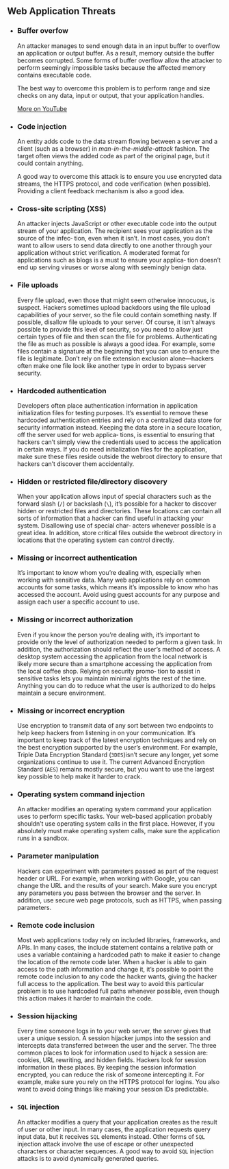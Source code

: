 ## Web Application Threats
* ### Buffer overfow
    An attacker manages to send enough data in an input buffer to overflow an application or output buffer. As a result, memory outside the buffer becomes corrupted. Some forms of buffer overflow allow the attacker to perform seemingly impossible tasks because the affected memory contains executable code.

    The best way to overcome this problem is to perform range and size checks on any data, input or output, that your application handles.

    [More on YouTube](https://www.youtube.com/watch?v=1S0aBV-Waeo)

* ### Code injection
    An entity adds code to the data stream flowing between a server and a client (such as a browser) in _man-in-the-middle-attack_ fashion. The target often views the added code as part of the original page, but it could contain anything.

    A good way to overcome this attack is to ensure you use encrypted data streams, the HTTPS protocol, and code verification (when possible). Providing a client feedback mechanism is also a good idea.

* ### Cross-site scripting (XSS)
    An attacker injects JavaScript or other executable code into the output stream of your application. The recipient sees your application as the source of the infec‐ tion, even when it isn’t. In most cases, you don’t want to allow users to send data directly to one another through your application without strict verification. A moderated format for applications such as blogs is a must to ensure your applica‐ tion doesn’t end up serving viruses or worse along with seemingly benign data.

* ### File uploads
    Every file upload, even those that might seem otherwise innocuous, is suspect. Hackers sometimes upload backdoors using the file upload capabilities of your server, so the file could contain something nasty. If possible, disallow file uploads to your server. Of course, it isn’t always possible to provide this level of security, so you need to allow just certain types of file and then scan the file for problems. Authenticating the file as much as possible is always a good idea. For example, some files contain a signature at the beginning that you can use to ensure the file is legitimate. Don’t rely on file extension exclusion alone—hackers often make one file look like another type in order to bypass server security.

* ### Hardcoded authentication
    Developers often place authentication information in application initialization files for testing purposes. It’s essential to remove these hardcoded authentication entries and rely on a centralized data store for security information instead. Keeping the data store in a secure location, off the server used for web applica‐ tions, is essential to ensuring that hackers can’t simply view the credentials used to access the application in certain ways. If you do need initialization files for the application, make sure these files reside outside the webroot directory to ensure that hackers can’t discover them accidentally.

* ### Hidden or restricted file/directory discovery
    When your application allows input of special characters such as the forward slash (`/`) or backslash (`\`), it’s possible for a hacker to discover hidden or restricted files and directories. These locations can contain all sorts of information that a hacker can find useful in attacking your system. Disallowing use of special char‐ acters whenever possible is a great idea. In addition, store critical files outside the webroot directory in locations that the operating system can control directly.

* ### Missing or incorrect authentication
    It’s important to know whom you’re dealing with, especially when working with sensitive data. Many web applications rely on common accounts for some tasks, which means it’s impossible to know who has accessed the account. Avoid using guest accounts for any purpose and assign each user a specific account to use.

* ### Missing or incorrect authorization
    Even if you know the person you’re dealing with, it’s important to provide only the level of authorization needed to perform a given task. In addition, the authorization should reflect the user’s method of access. A desktop system accessing the application from the local network is likely more secure than a smartphone accessing the application from the local coffee shop. Relying on security promo‐ tion to assist in sensitive tasks lets you maintain minimal rights the rest of the time. Anything you can do to reduce what the user is authorized to do helps maintain a secure environment.

* ### Missing or incorrect encryption
    Use encryption to transmit data of any sort between two endpoints to help keep hackers from listening in on your communication. It’s important to keep track of the latest encryption techniques and rely on the best encryption supported by the user’s environment. For example, Triple Data Encryption Standard (`3DES`)isn’t secure any longer, yet some organizations continue to use it. The current Advanced Encryption Standard (`AES`) remains mostly secure, but you want to use the largest key possible to help make it harder to crack.

* ### Operating system command injection
    An attacker modifies an operating system command your application uses to perform specific tasks. Your web-based application probably shouldn’t use operating system calls in the first place. However, if you absolutely must make operating system calls, make sure the application runs in a sandbox.

* ### Parameter manipulation
    Hackers can experiment with parameters passed as part of the request header or URL. For example, when working with Google, you can change the URL and the results of your search. Make sure you encrypt any parameters you pass between the browser and the server. In addition, use secure web page protocols, such as HTTPS, when passing parameters.

* ### Remote code inclusion
    Most web applications today rely on included libraries, frameworks, and APIs. In many cases, the include statement contains a relative path or uses a variable containing a hardcoded path to make it easier to change the location of the remote code later. When a hacker is able to gain access to the path information and change it, it’s possible to point the remote code inclusion to any code the hacker wants, giving the hacker full access to the application. The best way to avoid this particular problem is to use hardcoded full paths whenever possible, even though this action makes it harder to maintain the code.

* ### Session hijacking
    Every time someone logs in to your web server, the server gives that user a unique session. A session hijacker jumps into the session and intercepts data transferred between the user and the server. The three common places to look for information used to hijack a session are: cookies, URL rewriting, and hidden fields. Hackers look for session information in these places. By keeping the session information encrypted, you can reduce the risk of someone intercepting it. For example, make sure you rely on the HTTPS protocol for logins. You also want to avoid doing things like making your session IDs predictable.

* ### `SQL` injection
    An attacker modifies a query that your application creates as the result of user or other input. In many cases, the application requests query input data, but it receives `SQL` elements instead. Other forms of `SQL` injection attack involve the use of escape or other unexpected characters or character sequences. A good way to avoid `SQL` injection attacks is to avoid dynamically generated queries.
